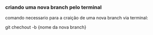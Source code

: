 ### criando uma nova branch pelo terminal

comando necessario para a craição de uma nova branch via terminal:

git chechout -b {nome da nova branch}


